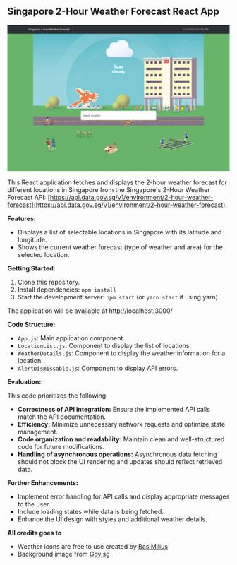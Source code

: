 ## Singapore 2-Hour Weather Forecast React App

![Singapore 2-Hour Weather Forecast React App](/public/app-landing.png)

This React application fetches and displays the 2-hour weather forecast for different locations in Singapore from the Singapore's 2-Hour Weather Forecast API: [https://api.data.gov.sg/v1/environment/2-hour-weather-forecast](https://api.data.gov.sg/v1/environment/2-hour-weather-forecast).

**Features:**

- Displays a list of selectable locations in Singapore with its latitude and longitude.
- Shows the current weather forecast (type of weather and area) for the selected location.

**Getting Started:**

1. Clone this repository.
2. Install dependencies: `npm install`
3. Start the development server: `npm start` (or `yarn start` if using yarn)

The application will be available at http://localhost:3000/

**Code Structure:**

- `App.js`: Main application component.
- `LocationList.js`: Component to display the list of locations.
- `WeatherDetails.js`: Component to display the weather information for a location.
- `AlertDismissable.js`: Component to display API errors.

**Evaluation:**

This code prioritizes the following:

- **Correctness of API integration:** Ensure the implemented API calls match the API documentation.
- **Efficiency:** Minimize unnecessary network requests and optimize state management.
- **Code organization and readability:** Maintain clean and well-structured code for future modifications.
- **Handling of asynchronous operations:** Asynchronous data fetching should not block the UI rendering and updates should reflect retrieved data.

**Further Enhancements:**

- Implement error handling for API calls and display appropriate messages to the user.
- Include loading states while data is being fetched.
- Enhance the UI design with styles and additional weather details.

**All credits goes to**

- Weather icons are free to use created by [Bas Milius](https://github.com/basmilius/weather-icons)
- Background image from [Gov.sg](https://www.gov.sg/article/meet-the-kumars)
